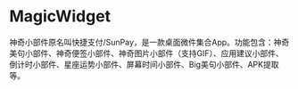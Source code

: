 # MagicWidget
神奇小部件原名叫快捷支付/SunPay，是一款桌面微件集合App。功能包含：神奇美句小部件、神奇便签小部件、神奇图片小部件（支持GIF）、应用建议小部件、倒计时小部件、星座运势小部件、屏幕时间小部件、Big美句小部件、APK提取等。
